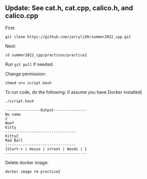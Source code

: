 ## Update: See cat.h, cat.cpp, calico.h, and calico.cpp

First:
```
git clone https://github.com/jerryli99/summer2022_cpp.git
```

Next:
```
cd summer2022_cpp/practices/practice2
```

Run ```git pull``` if needed.

Change permission:
```
chmod u+x script.bash
```

To run code, do the following: (I assume you have Docker installed)
```bash
./script.bash
```

```
----------------Output---------------
No name
2
Woof
Kitty
--------------------------------
Kitty2
Red Ball
--------------------------------
{Start-> | House | street | Woods | }
-------------------------------------
```

Delete docker image:
```
docker image rm practice2
```

